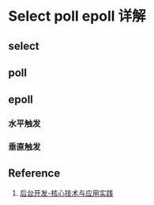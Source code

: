 # Select poll epoll 详解

## select

## poll

## epoll

### 水平触发

### 垂直触发

## Reference

1. [后台开发-核心技术与应用实践](#tencent)
